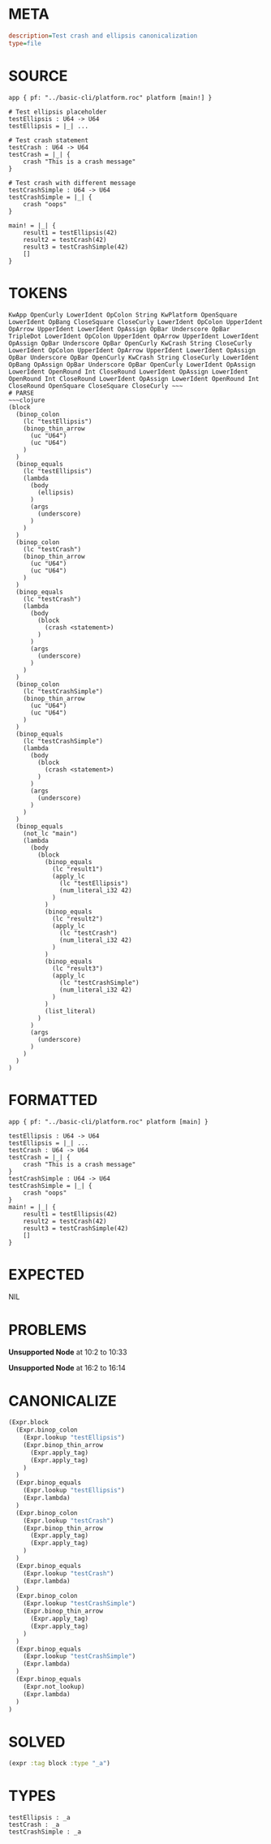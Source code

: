 # META
~~~ini
description=Test crash and ellipsis canonicalization
type=file
~~~
# SOURCE
~~~roc
app { pf: "../basic-cli/platform.roc" platform [main!] }

# Test ellipsis placeholder
testEllipsis : U64 -> U64
testEllipsis = |_| ...

# Test crash statement
testCrash : U64 -> U64
testCrash = |_| {
	crash "This is a crash message"
}

# Test crash with different message
testCrashSimple : U64 -> U64
testCrashSimple = |_| {
	crash "oops"
}

main! = |_| {
    result1 = testEllipsis(42)
    result2 = testCrash(42)
    result3 = testCrashSimple(42)
    []
}
~~~
# TOKENS
~~~text
KwApp OpenCurly LowerIdent OpColon String KwPlatform OpenSquare LowerIdent OpBang CloseSquare CloseCurly LowerIdent OpColon UpperIdent OpArrow UpperIdent LowerIdent OpAssign OpBar Underscore OpBar TripleDot LowerIdent OpColon UpperIdent OpArrow UpperIdent LowerIdent OpAssign OpBar Underscore OpBar OpenCurly KwCrash String CloseCurly LowerIdent OpColon UpperIdent OpArrow UpperIdent LowerIdent OpAssign OpBar Underscore OpBar OpenCurly KwCrash String CloseCurly LowerIdent OpBang OpAssign OpBar Underscore OpBar OpenCurly LowerIdent OpAssign LowerIdent OpenRound Int CloseRound LowerIdent OpAssign LowerIdent OpenRound Int CloseRound LowerIdent OpAssign LowerIdent OpenRound Int CloseRound OpenSquare CloseSquare CloseCurly ~~~
# PARSE
~~~clojure
(block
  (binop_colon
    (lc "testEllipsis")
    (binop_thin_arrow
      (uc "U64")
      (uc "U64")
    )
  )
  (binop_equals
    (lc "testEllipsis")
    (lambda
      (body
        (ellipsis)
      )
      (args
        (underscore)
      )
    )
  )
  (binop_colon
    (lc "testCrash")
    (binop_thin_arrow
      (uc "U64")
      (uc "U64")
    )
  )
  (binop_equals
    (lc "testCrash")
    (lambda
      (body
        (block
          (crash <statement>)
        )
      )
      (args
        (underscore)
      )
    )
  )
  (binop_colon
    (lc "testCrashSimple")
    (binop_thin_arrow
      (uc "U64")
      (uc "U64")
    )
  )
  (binop_equals
    (lc "testCrashSimple")
    (lambda
      (body
        (block
          (crash <statement>)
        )
      )
      (args
        (underscore)
      )
    )
  )
  (binop_equals
    (not_lc "main")
    (lambda
      (body
        (block
          (binop_equals
            (lc "result1")
            (apply_lc
              (lc "testEllipsis")
              (num_literal_i32 42)
            )
          )
          (binop_equals
            (lc "result2")
            (apply_lc
              (lc "testCrash")
              (num_literal_i32 42)
            )
          )
          (binop_equals
            (lc "result3")
            (apply_lc
              (lc "testCrashSimple")
              (num_literal_i32 42)
            )
          )
          (list_literal)
        )
      )
      (args
        (underscore)
      )
    )
  )
)
~~~
# FORMATTED
~~~roc
app { pf: "../basic-cli/platform.roc" platform [main] }

testEllipsis : U64 -> U64
testEllipsis = |_| ...
testCrash : U64 -> U64
testCrash = |_| {
	crash "This is a crash message"
}
testCrashSimple : U64 -> U64
testCrashSimple = |_| {
	crash "oops"
}
main! = |_| {
	result1 = testEllipsis(42)
	result2 = testCrash(42)
	result3 = testCrashSimple(42)
	[]
}
~~~
# EXPECTED
NIL
# PROBLEMS
**Unsupported Node**
at 10:2 to 10:33

**Unsupported Node**
at 16:2 to 16:14

# CANONICALIZE
~~~clojure
(Expr.block
  (Expr.binop_colon
    (Expr.lookup "testEllipsis")
    (Expr.binop_thin_arrow
      (Expr.apply_tag)
      (Expr.apply_tag)
    )
  )
  (Expr.binop_equals
    (Expr.lookup "testEllipsis")
    (Expr.lambda)
  )
  (Expr.binop_colon
    (Expr.lookup "testCrash")
    (Expr.binop_thin_arrow
      (Expr.apply_tag)
      (Expr.apply_tag)
    )
  )
  (Expr.binop_equals
    (Expr.lookup "testCrash")
    (Expr.lambda)
  )
  (Expr.binop_colon
    (Expr.lookup "testCrashSimple")
    (Expr.binop_thin_arrow
      (Expr.apply_tag)
      (Expr.apply_tag)
    )
  )
  (Expr.binop_equals
    (Expr.lookup "testCrashSimple")
    (Expr.lambda)
  )
  (Expr.binop_equals
    (Expr.not_lookup)
    (Expr.lambda)
  )
)
~~~
# SOLVED
~~~clojure
(expr :tag block :type "_a")
~~~
# TYPES
~~~roc
testEllipsis : _a
testCrash : _a
testCrashSimple : _a
~~~
